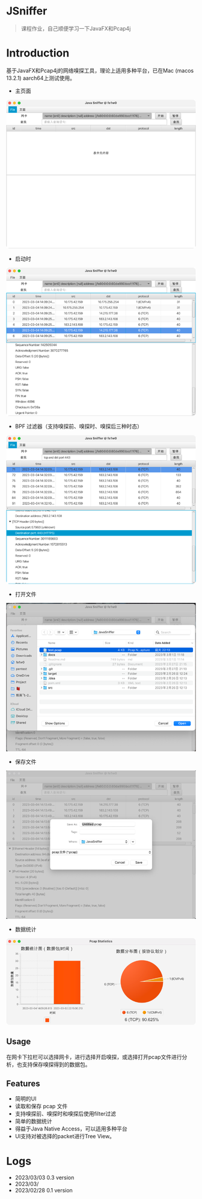 # JSniffer

> 课程作业，自己顺便学习一下JavaFX和Pcap4j

# Introduction
基于JavaFX和Pcap4j的网络嗅探工具，理论上适用多种平台，已在Mac (macos 13.2.1) aarch64上测试使用。

* 主页面

![img.png](docs/img.png)

* 启动时

![img.png](docs/running.png)

* BPF 过滤器（支持嗅探前、嗅探时、嗅探后三种时态）

![filter.png](docs/filter.png)

* 打开文件

![img.png](docs/openPcapFile.png)

* 保存文件

![img.png](docs/savePcapFile.png)

* 数据统计

![img.png](docs/statistics.png)

## Usage

在网卡下拉栏可以选择网卡，进行选择开启嗅探，或选择打开pcap文件进行分析，也支持保存嗅探得到的数据包。

## Features

- 简明的UI
- 读取和保存 pcap 文件
- 支持嗅探前、嗅探时和嗅探后使用filter过滤
- 简单的数据统计
- 得益于Java Native Access，可以适用多种平台
- UI支持对被选择的packet进行Tree View。

# Logs

- 2023/03/03 0.3 version
- 2023/03/
- 2023/02/28 0.1 version
